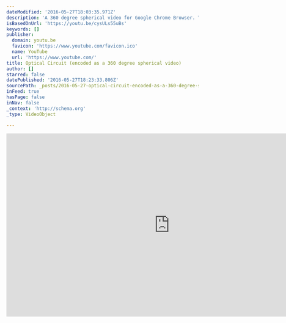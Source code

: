 ```yaml
---
dateModified: '2016-05-27T18:03:35.971Z'
description: 'A 360 degree spherical video for Google Chrome Browser. The original version (demoscene PC 4K Intro) is here. https://www.youtube.com/watch?v=ZT_rlKRT4K8 http://www.pouet.net/prod.php?which=65125'
isBasedOnUrl: 'https://youtu.be/cysULs55uBs'
keywords: []
publisher:
  domain: youtu.be
  favicon: 'https://www.youtube.com/favicon.ico'
  name: YouTube
  url: 'https://www.youtube.com/'
title: Optical Circuit (encoded as a 360 degree spherical video)
author: []
starred: false
datePublished: '2016-05-27T18:23:33.806Z'
sourcePath: _posts/2016-05-27-optical-circuit-encoded-as-a-360-degree-spherical-video.md
inFeed: true
hasPage: false
inNav: false
_context: 'http://schema.org'
_type: VideoObject

---
```

<iframe src="https://cdn.embedly.com/widgets/media.html?src=https%3A%2F%2Fwww.youtube.com%2Fembed%2FcysULs55uBs%3Ffeature%3Doembed&amp;url=http%3A%2F%2Fwww.youtube.com%2Fwatch%3Fv%3DcysULs55uBs&amp;image=https%3A%2F%2Fi.ytimg.com%2Fvi%2FcysULs55uBs%2Fhqdefault.jpg&amp;key=b7d04c9b404c499eba89ee7072e1c4f7&amp;type=text%2Fhtml&amp;schema=youtube" width="854" height="480" scrolling="no" frameborder="0" allowfullscreen="" style=""></iframe>